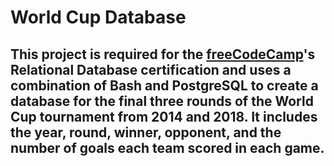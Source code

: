 # World Cup Database

## This project is required for the [freeCodeCamp](www.freecodecamp.org)'s Relational Database certification and uses a combination of Bash and PostgreSQL to create a database for the final three rounds of the World Cup tournament from 2014 and 2018. It includes the year, round, winner, opponent, and the number of goals each team scored in each game.

